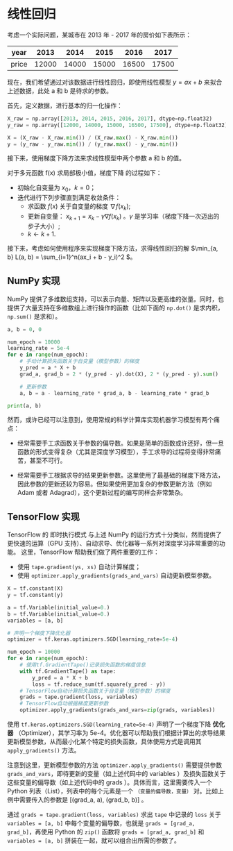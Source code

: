 # 线性回归

考虑一个实际问题，某城市在 2013 年 - 2017 年的房价如下表所示：

| year  | 2013  | 2014  | 2015  | 2016  | 2017
| ----  | ----  | ----  | ----  | ----  | ----
| price | 12000 | 14000 | 15000 | 16500 | 17500

现在，我们希望通过对该数据进行线性回归，即使用线性模型 $y = ax + b$ 来拟合上述数据，此处 a 和 b 是待求的参数。

首先，定义数据，进行基本的归一化操作： 

```python
X_raw = np.array([2013, 2014, 2015, 2016, 2017], dtype=np.float32)
y_raw = np.array([12000, 14000, 15000, 16500, 17500], dtype=np.float32)

X = (X_raw - X_raw.min()) / (X_raw.max() - X_raw.min())
y = (y_raw - y_raw.min()) / (y_raw.max() - y_raw.min())
```

接下来，使用梯度下降方法来求线性模型中两个参数 a 和 b 的值。

对于多元函数 f(x) 求局部极小值，梯度下降 的过程如下：

+ 初始化自变量为 $x_0， k=0$；
+ 迭代进行下列步骤直到满足收敛条件：
    + 求函数 $f(x)$ 关于自变量的梯度 $\nabla f(x_k)$;
    + 更新自变量： $x_{k+1} = x_{k} - \gamma \nabla f(x_k)$ 。$\gamma$ 是学习率（梯度下降一次迈出的 步子大小）;
    + $k \leftarrow k+1$.
    
接下来，考虑如何使用程序来实现梯度下降方法，求得线性回归的解 $\min_{a, b} L(a, b) = \sum_{i=1}^n(ax_i + b - y_i)^2 $。


## NumPy 实现

NumPy 提供了多维数组支持，可以表示向量、矩阵以及更高维的张量。同时，也提供了大量支持在多维数组上进行操作的函数（比如下面的 `np.dot()` 是求内积， `np.sum()` 是求和）。

```python
a, b = 0, 0

num_epoch = 10000
learning_rate = 5e-4
for e in range(num_epoch):
    # 手动计算损失函数关于自变量（模型参数）的梯度
    y_pred = a * X + b
    grad_a, grad_b = 2 * (y_pred - y).dot(X), 2 * (y_pred - y).sum()

    # 更新参数
    a, b = a - learning_rate * grad_a, b - learning_rate * grad_b

print(a, b)
```

然而，或许已经可以注意到，使用常规的科学计算库实现机器学习模型有两个痛点：

+ 经常需要手工求函数关于参数的偏导数。如果是简单的函数或许还好，但一旦函数的形式变得复杂（尤其是深度学习模型），手工求导的过程将变得非常痛苦，甚至不可行。

+ 经常需要手工根据求导的结果更新参数。这里使用了最基础的梯度下降方法，因此参数的更新还较为容易。但如果使用更加复杂的参数更新方法（例如 Adam 或者 Adagrad），这个更新过程的编写同样会非常繁杂。

## TensorFlow 实现

TensorFlow 的 即时执行模式 与上述 NumPy 的运行方式十分类似，然而提供了更快速的运算（GPU 支持）、自动求导、优化器等一系列对深度学习非常重要的功能。
这里，TensorFlow 帮助我们做了两件重要的工作：
+ 使用 `tape.gradient(ys, xs)` 自动计算梯度；
+ 使用 `optimizer.apply_gradients(grads_and_vars)` 自动更新模型参数。

```python
X = tf.constant(X)
y = tf.constant(y)

a = tf.Variable(initial_value=0.)
b = tf.Variable(initial_value=0.)
variables = [a, b]

# 声明一个梯度下降优化器
optimizer = tf.keras.optimizers.SGD(learning_rate=5e-4)

num_epoch = 10000
for e in range(num_epoch):
    # 使用tf.GradientTape()记录损失函数的梯度信息
    with tf.GradientTape() as tape:
        y_pred = a * X + b
        loss = tf.reduce_sum(tf.square(y_pred - y))
    # TensorFlow自动计算损失函数关于自变量（模型参数）的梯度
    grads = tape.gradient(loss, variables)
    # TensorFlow自动根据梯度更新参数
    optimizer.apply_gradients(grads_and_vars=zip(grads, variables))
```

使用 `tf.keras.optimizers.SGD(learning_rate=5e-4)` 声明了一个梯度下降 **优化器** （Optimizer），其学习率为 5e-4。优化器可以帮助我们根据计算出的求导结果更新模型参数，从而最小化某个特定的损失函数，具体使用方式是调用其 `apply_gradients()` 方法。

注意到这里，更新模型参数的方法 `optimizer.apply_gradients()` 需要提供参数 `grads_and_vars`，即待更新的变量（如上述代码中的 variables ）及损失函数关于这些变量的偏导数（如上述代码中的 grads ）。具体而言，这里需要传入一个 Python 列表（List），列表中的每个元素是一个 `（变量的偏导数，变量）` 对。比如上例中需要传入的参数是 [(grad_a, a), (grad_b, b)] 。

通过 `grads = tape.gradient(loss, variables)` 求出 `tape` 中记录的 `loss` 关于 `variables = [a, b]` 中每个变量的偏导数，也就是 `grads = [grad_a, grad_b]`，再使用 Python 的 `zip()` 函数将 `grads = [grad_a, grad_b]` 和 `variables = [a, b]` 拼装在一起，就可以组合出所需的参数了。